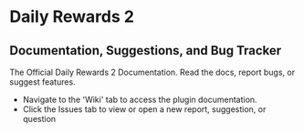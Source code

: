 # Daily Rewards 2
## Documentation, Suggestions, and Bug Tracker

The Official Daily Rewards 2 Documentation. Read the docs, report bugs, or suggest features.

* Navigate to the 'Wiki' tab to access the plugin documentation.
* Click the Issues tab to view or open a new report, suggestion, or question

